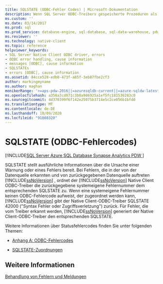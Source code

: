 ```yaml
---
title: SQLSTATE (ODBC-Fehler Codes) | Microsoft-Dokumentation
description: Wenn SQL Server ODBC-Treibers gespeicherte Prozeduren als remote gespeicherte Prozeduren ausführt, kann die Prozedur ganzzahlige Rückgabecodes und Ausgabeparameter aufweisen.
ms.custom: ''
ms.date: 03/14/2017
ms.prod: sql
ms.prod_service: database-engine, sql-database, sql-data-warehouse, pdw
ms.reviewer: ''
ms.technology: native-client
ms.topic: reference
helpviewer_keywords:
- SQL Server Native Client ODBC driver, errors
- ODBC error handling, cause information
- messages [ODBC], cause information
- SQLSTATEs
- errors [ODBC], cause information
ms.assetid: 84cce528-edb0-473f-a85f-3eb87fbe2cf3
author: markingmyname
ms.author: maghan
monikerRange: '>=aps-pdw-2016||=azuresqldb-current||=azure-sqldw-latest||>=sql-server-2016||=sqlallproducts-allversions||>=sql-server-linux-2017||=azuresqldb-mi-current'
ms.openlocfilehash: a358a3cd071c3b0a986925a1ef5fc181536283c0
ms.sourcegitcommit: 4d370399f6f142e25075b3714e5c2ce056b1bfd0
ms.translationtype: MT
ms.contentlocale: de-DE
ms.lasthandoff: 10/09/2020
ms.locfileid: "91868320"
---
```

# <a name="sqlstate-odbc-error-codes"></a>SQLSTATE (ODBC-Fehlercodes)
[!INCLUDE[SQL Server Azure SQL Database Synapse Analytics PDW ](../../includes/applies-to-version/sql-asdb-asdbmi-asa-pdw.md)]

  SQLSTATE stellt ausführliche Informationen über die Ursache einer Warnung oder eines Fehlers bereit. Bei Fehlern, die in der von der Datenquelle erkannten und von zurückgegebenen Datenquelle auftreten [!INCLUDE[ssNoVersion](../../includes/ssnoversion-md.md)] , ordnet der [!INCLUDE[ssNoVersion](../../includes/ssnoversion-md.md)] Native Client ODBC-Treiber die zurückgegebene systemeigene Fehlernummer dem entsprechenden SQLSTATE zu. Wenn eine systemeigene Fehlernummer keinen ODBC-Fehlercode aufweist, der zugeordnet werden kann, [!INCLUDE[ssNoVersion](../../includes/ssnoversion-md.md)] gibt der Native Client-ODBC-Treiber SQLSTATE 42000 ("Syntax Fehler oder Zugriffsverletzung") zurück. Für Fehler, die vom Treiber erkannt werden, [!INCLUDE[ssNoVersion](../../includes/ssnoversion-md.md)] generiert der Native Client-ODBC-Treiber den entsprechenden SQLSTATE.  
  
 Weitere Informationen über Statusfehlercodes finden Sie unter folgenden Themen:  
  
-   [Anhang A: ODBC-Fehlercodes](../../odbc/reference/appendixes/appendix-a-odbc-error-codes.md)  
  
-   [SQLSTATE-Zuordnungen](../../odbc/reference/develop-app/sqlstate-mappings.md)  
  
## <a name="see-also"></a>Weitere Informationen  
 [Behandlung von Fehlern und Meldungen](../../relational-databases/native-client-odbc-error-messages/handling-errors-and-messages.md)  
  
